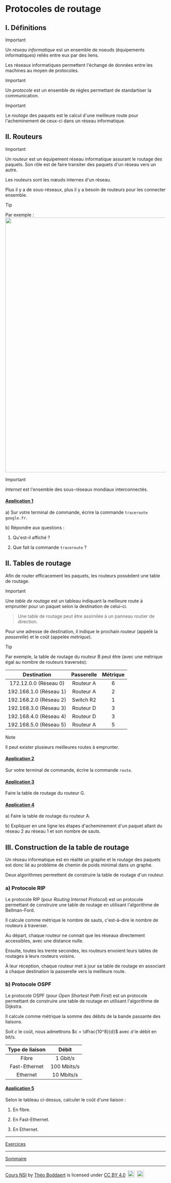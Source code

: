 # Protocoles de routage

## I. Définitions

> [!IMPORTANT]
> Un *réseau informatique* est un ensemble de noeuds (équipements informatiques) reliés entre eux par des liens.
>
> Les réseaux informatiques permettent l'échange de données entre les machines au moyen de protocoles.

> [!IMPORTANT]
> Un *protocole* est un ensemble de règles permettant de standartiser la communication.

> [!IMPORTANT]
> Le *routage* des paquets est le calcul d'une meilleure route pour l'acheminement de ceux-ci dans un réseau informatique.

## II. Routeurs

> [!IMPORTANT]
> Un *routeur* est un équipement réseau informatique assurant le routage des paquets. Son rôle est de faire transiter des paquets d'un réseau vers un autre.

Les routeurs sont les nœuds internes d'un réseau.

Plus il y a de sous-réseaux, plus il y a besoin de routeurs pour les connecter ensemble.

> [!TIP]
> Par exemple :
> <img src="./img/mini_internet.png" width=800>

> [!IMPORTANT]
> *Internet* est l'ensemble des sous-réseaux mondiaux interconnectés.

#### <ins>Application 1</ins>

a) Sur votre terminal de commande, écrire la commande `traceroute google.fr`.

b) Répondre aux questions :

1. Qu'est-il affiché ?

2. Que fait la commande `traceroute` ?

## II. Tables de routage

Afin de router efficacement les paquets, les routeurs possèdent une table de routage.

> [!IMPORTANT]
> Une *table de routage* est un tableau indiquant la meilleure route à emprunter pour un paquet selon la destination de celui-ci.

> Une table de routage peut être assimilée à un panneau routier de direction.

Pour une adresse de destination, il indique le prochain routeur (appelé la *passerelle*) et le coût (appelée *métrique*).

> [!TIP]
> Par exemple, la table de routage du routeur B peut être (avec une métrique égal au nombre de routeurs traversés):
>
> | Destination | Passerelle | Métrique |
> | :---: | :---: | :---: |
> | 172.12.0.0 (Réseau 0) | Routeur A | 6 |
> | 192.168.1.0 (Réseau 1) | Routeur A | 2 |
> | 192.168.2.0 (Réseau 2) | Switch R2 | 1 |
> | 192.168.3.0 (Réseau 3) | Routeur D | 3 |
> | 192.168.4.0 (Réseau 4) | Routeur D | 3 |
> | 192.168.5.0 (Réseau 5) | Routeur A | 5 |

> [!NOTE]
> Il peut exister plusieurs meilleures routes à emprunter.

#### <ins>Application 2</ins>

Sur votre terminal de commande, écrire la commande `route`.

#### <ins>Application 3</ins>

Faire la table de routage du routeur G.

#### <ins>Application 4</ins>

a) Faire la table de routage du routeur A.

b) Expliquer en une ligne les étapes d'acheminement d'un paquet allant du réseau 2 au réseau 1 et son nombre de sauts.

## III. Construction de la table de routage

Un réseau informatique est en réalité un graphe et le routage des paquets est donc lié au problème de chemin de poids minimal dans un graphe.

Deux algorithmes permettent de construire la table de routage d'un routeur.

### a) Protocole RIP

Le protocole RIP (pour *Routing Internet Protocol*) est un protocole permettant de construire une table de routage en utilisant l'algorithme de Bellman-Ford.

Il calcule comme métrique le nombre de sauts, c'est-à-dire le nombre de routeurs à traverser.

Au départ, chaque routeur ne connait que les réseaux directement accessibles, avec une distance nulle.

Ensuite, toutes les trente secondes, les routeurs envoient leurs tables de routages à leurs routeurs voisins.

À leur réception, chaque routeur met à jour sa table de routage en associant à chaque destination la passerelle vers la meilleure route.

### b) Protocole OSPF

Le protocole OSPF (pour *Open Shortest Path First*) est un protocole permettant de construire une table de routage en utilisant l'algorithme de Dijkstra.

Il calcule comme métrique la somme des débits de la bande passante des liaisons.

Soit $c$ le coût, nous admettrons $c = \dfrac{10^8}{d}$ avec $d$ le débit en bit/s.

| Type de liaison | Débit |
| :---: | :---: |
| Fibre | $1$ Gbit/s |
| Fast-Ethernet | $100$ Mbits/s |
| Ethernet | $10$ Mbits/s |

#### <ins>Application 5</ins>

Selon le tableau ci-dessus, calculer le coût d'une liaison :

1. En fibre.

2. En Fast-Ethernet.

3. En Ethernet.

_______________

[Exercices](./Exercices/Exercices_protocoles_de_routage.md)

_______________

[Sommaire](./../../README.md)

___________

<p xmlns:cc="http://creativecommons.org/ns#" xmlns:dct="http://purl.org/dc/terms/"><a property="dct:title" rel="cc:attributionURL" href="https://github.com/boddaert/nsi">Cours NSI</a> by <a rel="cc:attributionURL dct:creator" property="cc:attributionName" href="https://github.com/boddaert">Théo Boddaert</a> is licensed under <a href="https://creativecommons.org/licenses/by/4.0/?ref=chooser-v1" target="_blank" rel="license noopener noreferrer" style="display:inline-block;">CC BY 4.0</a>  <img style="height:22px!important;margin-left:3px;vertical-align:text-bottom;" src="https://mirrors.creativecommons.org/presskit/icons/cc.svg?ref=chooser-v1" alt="">  <img style="height:22px!important;margin-left:3px;vertical-align:text-bottom;" src="https://mirrors.creativecommons.org/presskit/icons/by.svg?ref=chooser-v1" alt=""></p> 